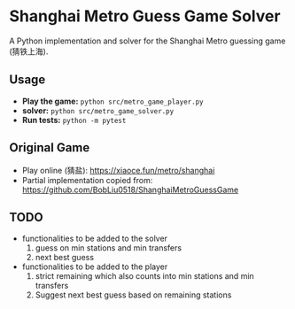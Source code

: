 # Shanghai Metro Guess Game Solver

A Python implementation and solver for the Shanghai Metro guessing game (猜铁上海).

## Usage

- **Play the game:** `python src/metro_game_player.py`
- **solver:** `python src/metro_game_solver.py`
- **Run tests:** `python -m pytest`

## Original Game

- Play online (猜盐): https://xiaoce.fun/metro/shanghai
- Partial implementation copied from: https://github.com/BobLiu0518/ShanghaiMetroGuessGame

## TODO

- functionalities to be added to the solver
    1. guess on min stations and min transfers
    1. next best guess
- functionalities to be added to the player
    1. strict remaining which also counts into min stations and min transfers
    1. Suggest next best guess based on remaining stations
